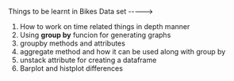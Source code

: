 Things to be learnt in Bikes Data set ----->

1. How to work on time related things in depth manner
2. Using **group by** funcion for generating graphs
3. groupby methods and attributes
4. aggregate method and how it can be used along with group by 
5. unstack attribute for creating a dataframe
6. Barplot and histplot differences 
